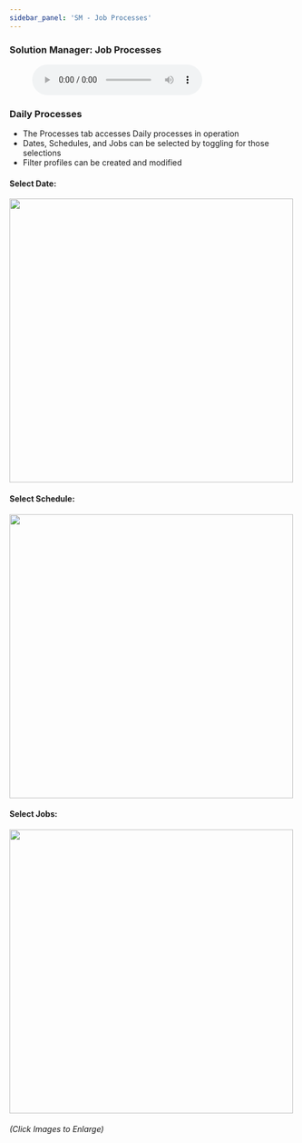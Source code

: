 ```yaml
---
sidebar_panel: 'SM - Job Processes'
---
```


### Solution Manager: Job Processes

<figure>
    <audio
        controls
        src="audiobasic/SolutionManagerJobProcesses.mp3">
            Your browser does not support the
            <code>audio</code> element.
    </audio>
</figure>

### Daily Processes

* The Processes tab accesses Daily processes in operation
* Dates, Schedules, and Jobs can be selected by toggling for those selections
* Filter profiles can be created and modified

#### Select Date:  

<a href="imgbasic/Picture67.png" target="_blank"><img src="imgbasic/Picture67.png" width="500"></img></a>  

#### Select Schedule:    

<a href="imgbasic/Picture68.png" target="_blank"><img src="imgbasic/Picture68.png" width="500"></img></a>  

#### Select Jobs:    

<a href="imgbasic/Picture69.png" target="_blank"><img src="imgbasic/Picture69.png" width="500"></img></a>  

###### (Click Images to Enlarge)

